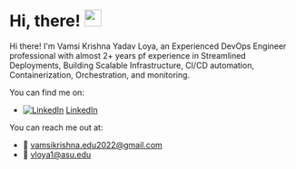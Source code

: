 
# Hi, there! <img src="https://raw.githubusercontent.com/MartinHeinz/MartinHeinz/master/wave.gif" width="30px">

Hi there! I'm Vamsi Krishna Yadav Loya, an Experienced DevOps Engineer professional with almost 2+ years pf experience in Streamlined Deployments, Building Scalable Infrastructure, CI/CD automation, Containerization, Orchestration, and monitoring. 

You can find me on: 
- [![LinkedIn][3.2]][3] [LinkedIn][3]

You can reach me out at:
- 📧 vamsikrishna.edu2022@gmail.com
- 📧 vloya1@asu.edu 


<!-- links to social media icons -->

<!-- icons with padding -->

[1.1]: http://i.imgur.com/tXSoThF.png (twitter icon with padding)
[2.1]: http://i.imgur.com/0o48UoR.png (github icon with padding)

<!-- icons without padding -->

[1.2]: http://i.imgur.com/wWzX9uB.png (twitter icon without padding)
[2.2]: http://i.imgur.com/9I6NRUm.png (github icon without padding)
[3.2]: https://raw.githubusercontent.com/MartinHeinz/MartinHeinz/master/linkedin-3-16.png (LinkedIn icon without padding)
[3.3]: https://github.com/sahilvora10/sahilvora10/blob/main/4373210_kaggle_logo_logos_icon.png
[4.4]: https://simpleicons.org/icons/leetcode.svg
<!-- links to your social media accounts -->

[1]: https://twitter.com/
[2]: https://github.com/AkhilaKamma
[3]: https://www.linkedin.com/in/vamsikrishnayadav/ 